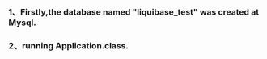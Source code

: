 ### 1、Firstly,the database named "liquibase_test" was created at Mysql.
### 2、running Application.class.